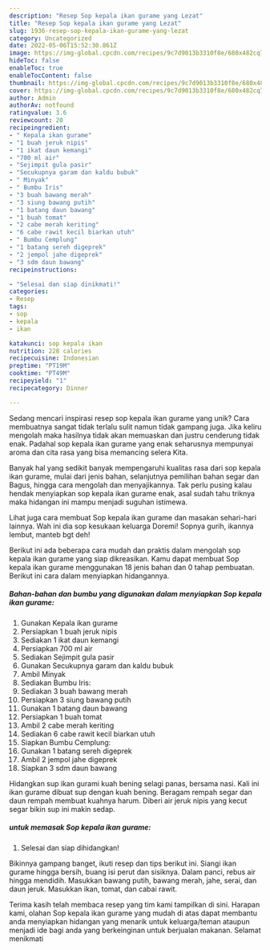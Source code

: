 ```yaml
---
description: "Resep Sop kepala ikan gurame yang Lezat"
title: "Resep Sop kepala ikan gurame yang Lezat"
slug: 1936-resep-sop-kepala-ikan-gurame-yang-lezat
category: Uncategorized
date: 2022-05-06T15:52:30.861Z
image: https://img-global.cpcdn.com/recipes/9c7d9013b3310f8e/680x482cq70/sop-kepala-ikan-gurame-foto-resep-utama.jpg
hideToc: false
enableToc: true
enableTocContent: false
thumbnail: https://img-global.cpcdn.com/recipes/9c7d9013b3310f8e/680x482cq70/sop-kepala-ikan-gurame-foto-resep-utama.jpg
cover: https://img-global.cpcdn.com/recipes/9c7d9013b3310f8e/680x482cq70/sop-kepala-ikan-gurame-foto-resep-utama.jpg
author: Admin
authorAv: notfound
ratingvalue: 3.6
reviewcount: 20
recipeingredient:
- " Kepala ikan gurame"
- "1 buah jeruk nipis"
- "1 ikat daun kemangi"
- "700 ml air"
- "Sejimpit gula pasir"
- "Secukupnya garam dan kaldu bubuk"
- " Minyak"
- " Bumbu Iris"
- "3 buah bawang merah"
- "3 siung bawang putih"
- "1 batang daun bawang"
- "1 buah tomat"
- "2 cabe merah keriting"
- "6 cabe rawit kecil biarkan utuh"
- " Bumbu Cemplung"
- "1 batang sereh digeprek"
- "2 jempol jahe digeprek"
- "3 sdm daun bawang"
recipeinstructions:

- "Selesai dan siap dinikmati!"
categories:
- Resep
tags:
- sop
- kepala
- ikan

katakunci: sop kepala ikan 
nutrition: 228 calories
recipecuisine: Indonesian
preptime: "PT19M"
cooktime: "PT49M"
recipeyield: "1"
recipecategory: Dinner

---
```





Sedang mencari inspirasi resep sop kepala ikan gurame yang unik? Cara membuatnya sangat tidak terlalu sulit namun tidak gampang juga. Jika keliru mengolah maka hasilnya tidak akan memuaskan dan justru cenderung tidak enak. Padahal sop kepala ikan gurame yang enak seharusnya mempunyai aroma dan cita rasa yang bisa memancing selera Kita.





Banyak hal yang sedikit banyak mempengaruhi kualitas rasa dari sop kepala ikan gurame, mulai dari jenis bahan, selanjutnya pemilihan bahan segar dan Bagus, hingga cara mengolah dan menyajikannya. Tak perlu pusing kalau hendak menyiapkan sop kepala ikan gurame enak,      asal sudah tahu triknya maka hidangan ini mampu menjadi suguhan istimewa.














Lihat juga cara membuat Sop kepala ikan gurame dan masakan sehari-hari lainnya. Wah ini dia sop kesukaan keluarga Doremi! Sopnya gurih, ikannya lembut, manteb bgt deh!






Berikut ini ada beberapa cara mudah dan praktis dalam mengolah sop kepala ikan gurame yang siap dikreasikan. Kamu dapat membuat Sop kepala ikan gurame menggunakan 18 jenis bahan dan 0 tahap pembuatan. Berikut ini cara dalam menyiapkan hidangannya.

<!--inarticleads1-->

##### Bahan-bahan dan bumbu yang digunakan dalam menyiapkan Sop kepala ikan gurame:

1. Gunakan  Kepala ikan gurame
1. Persiapkan 1 buah jeruk nipis
1. Sediakan 1 ikat daun kemangi
1. Persiapkan 700 ml air
1. Sediakan Sejimpit gula pasir
1. Gunakan Secukupnya garam dan kaldu bubuk
1. Ambil  Minyak
1. Sediakan  Bumbu Iris:
1. Sediakan 3 buah bawang merah
1. Persiapkan 3 siung bawang putih
1. Gunakan 1 batang daun bawang
1. Persiapkan 1 buah tomat
1. Ambil 2 cabe merah keriting
1. Sediakan 6 cabe rawit kecil biarkan utuh
1. Siapkan  Bumbu Cemplung:
1. Gunakan 1 batang sereh digeprek
1. Ambil 2 jempol jahe digeprek
1. Siapkan 3 sdm daun bawang


Hidangkan sup ikan gurami kuah bening selagi panas, bersama nasi. Kali ini ikan gurame dibuat sup dengan kuah bening. Beragam rempah segar dan daun rempah membuat kuahnya harum. Diberi air jeruk nipis yang kecut segar bikin sup ini makin sedap. 

<!--inarticleads2-->

#####  untuk memasak Sop kepala ikan gurame:


1. Selesai dan siap dihidangkan!

Bikinnya gampang banget, ikuti resep dan tips berikut ini. Siangi ikan gurame hingga bersih, buang isi perut dan sisiknya. Dalam panci, rebus air hingga mendidih. Masukkan bawang putih, bawang merah, jahe, serai, dan daun jeruk. Masukkan ikan, tomat, dan cabai rawit. 

Terima kasih telah membaca resep yang tim kami tampilkan di sini. Harapan kami, olahan Sop kepala ikan gurame yang mudah di atas dapat membantu anda menyiapkan hidangan yang menarik untuk keluarga/teman ataupun menjadi ide bagi anda yang berkeinginan untuk berjualan makanan. Selamat menikmati

